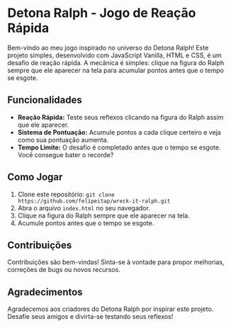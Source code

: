 # Detona Ralph - Jogo de Reação Rápida

Bem-vindo ao meu jogo inspirado no universo do Detona Ralph! Este projeto simples, desenvolvido com JavaScript Vanilla, HTML e CSS, é um desafio de reação rápida. A mecânica é simples: clique na figura do Ralph sempre que ele aparecer na tela para acumular pontos antes que o tempo se esgote.

## Funcionalidades

- **Reação Rápida:** Teste seus reflexos clicando na figura do Ralph assim que ele aparecer.
- **Sistema de Pontuação:** Acumule pontos a cada clique certeiro e veja como sua pontuação aumenta.
- **Tempo Limite:** O desafio é completado antes que o tempo se esgote. Você consegue bater o recorde?

## Como Jogar

1. Clone este repositório: `git clone https://github.com/felipeitap/wreck-it-ralph.git`
2. Abra o arquivo `index.html` no seu navegador.
3. Clique na figura do Ralph sempre que ele aparecer na tela.
4. Acumule pontos antes que o tempo se esgote.


## Contribuições

Contribuições são bem-vindas! Sinta-se à vontade para propor melhorias, correções de bugs ou novos recursos.

## Agradecimentos

Agradecemos aos criadores do Detona Ralph por inspirar este projeto. Desafie seus amigos e divirta-se testando seus reflexos!

